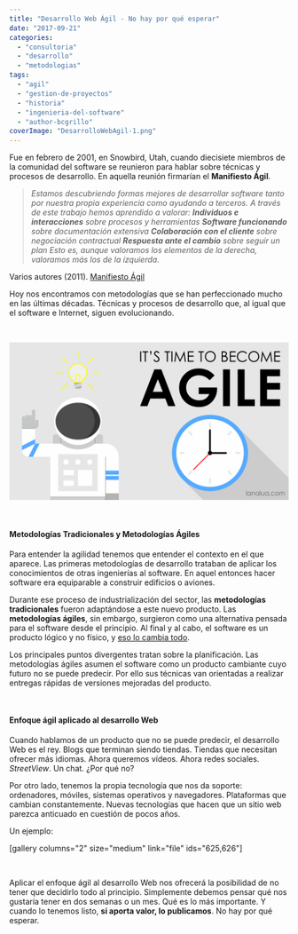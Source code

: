 ```yaml
---
title: "Desarrollo Web Ágil - No hay por qué esperar"
date: "2017-09-21"
categories: 
  - "consultoria"
  - "desarrollo"
  - "metodologias"
tags: 
  - "agil"
  - "gestion-de-proyectos"
  - "historia"
  - "ingenieria-del-software"
  - "author-bcgrillo"
coverImage: "DesarrolloWebAgil-1.png"
---
```


Fue en febrero de 2001, en Snowbird, Utah, cuando diecisiete miembros de la comunidad del software se reunieron para hablar sobre técnicas y procesos de desarrollo. En aquella reunión firmarían el **Manifiesto Ágil**.

> _Estamos descubriendo formas mejores de desarrollar software tanto por nuestra propia experiencia como ayudando a terceros. A través de este trabajo hemos aprendido a valorar:_ _**Individuos e interacciones** sobre procesos y herramientas_ _**Software funcionando** sobre documentación extensiva_ _**Colaboración con el cliente** sobre negociación contractual_ _**Respuesta ante el cambio** sobre seguir un plan_ _Esto es, aunque valoramos los elementos de la derecha, valoramos más los de la izquierda._

Varios autores (2011). [Manifiesto Ágil](http://agilemanifesto.org/iso/es/manifesto.html)

Hoy nos encontramos con metodologías que se han perfeccionado mucho en las últimas décadas. Técnicas y procesos de desarrollo que, al igual que el software e Internet, siguen evolucionando.

 

![](/images/DesarrolloWebAgil-1.png)

 

#### Metodologías Tradicionales y Metodologías Ágiles

Para entender la agilidad tenemos que entender el contexto en el que aparece. Las primeras metodologías de desarrollo trataban de aplicar los conocimientos de otras ingenierías al software. En aquel entonces hacer software era equiparable a construir edificios o aviones.

Durante ese proceso de industrialización del sector, las **metodologías tradicionales** fueron adaptándose a este nuevo producto. Las **metodologías ágiles**, sin embargo, surgieron como una alternativa pensada para el software desde el principio. Al final y al cabo, el software es un producto lógico y no físico, y [eso lo cambia todo](https://lanalua.com/blog/hello-world-parte-1).

Los principales puntos divergentes tratan sobre la planificación. Las metodologías ágiles asumen el software como un producto cambiante cuyo futuro no se puede predecir. Por ello sus técnicas van orientadas a realizar entregas rápidas de versiones mejoradas del producto.

 

#### Enfoque ágil aplicado al desarrollo Web

Cuando hablamos de un producto que no se puede predecir, el desarrollo Web es el rey. Blogs que terminan siendo tiendas. Tiendas que necesitan ofrecer más idiomas. Ahora queremos vídeos. Ahora redes sociales. _StreetView_. Un chat. ¿Por qué no?

Por otro lado, tenemos la propia tecnología que nos da soporte: ordenadores, móviles, sistemas operativos y navegadores. Plataformas que cambian constantemente. Nuevas tecnologías que hacen que un sitio web parezca anticuado en cuestión de pocos años.

Un ejemplo:

\[gallery columns="2" size="medium" link="file" ids="625,626"\]

 

Aplicar el enfoque ágil al desarrollo Web nos ofrecerá la posibilidad de no tener que decidirlo todo al principio. Simplemente debemos pensar qué nos gustaría tener en dos semanas o un mes. Qué es lo más importante. Y cuando lo tenemos listo, **si aporta valor, lo publicamos**. No hay por qué esperar.

